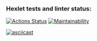 ### Hexlet tests and linter status:
[![Actions Status](https://github.com/IDilettant/python-project-lvl2/workflows/hexlet-check/badge.svg)](https://github.com/IDilettant/python-project-lvl2/actions)
[![Maintainability](https://api.codeclimate.com/v1/badges/7ca7a58ae374ae5ab91b/maintainability)](https://codeclimate.com/github/IDilettant/python-project-lvl2/maintainability)

[![asciicast](https://asciinema.org/a/89OqjYWExOvmSyxRomy6b0YRy.svg)](https://asciinema.org/a/89OqjYWExOvmSyxRomy6b0YRy)
